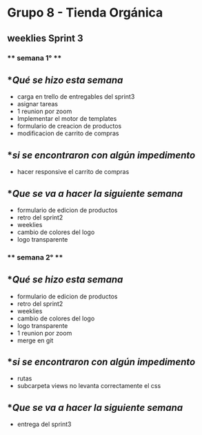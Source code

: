 # **Grupo 8 - Tienda Orgánica**

## weeklies Sprint 3

### ** semana 1° **

##  **Qué se hizo esta semana*
- carga en trello de entregables del sprint3
- asignar tareas
- 1 reunion por zoom
- Implementar el motor de templates
- formulario de creacion de productos
- modificacion de carrito de compras

## **si se encontraron con algún impedimento*
- hacer responsive el carrito de compras

## **Que se va a hacer la siguiente semana*
- formulario de edicion de productos
- retro del sprint2
- weeklies
- cambio de colores del logo
- logo transparente

### ** semana 2° **

##  **Qué se hizo esta semana*
- formulario de edicion de productos
- retro del sprint2
- weeklies
- cambio de colores del logo
- logo transparente
- 1 reunion por zoom
- merge en git

## **si se encontraron con algún impedimento*
- rutas
- subcarpeta views no levanta correctamente el css

## **Que se va a hacer la siguiente semana*
- entrega del sprint3